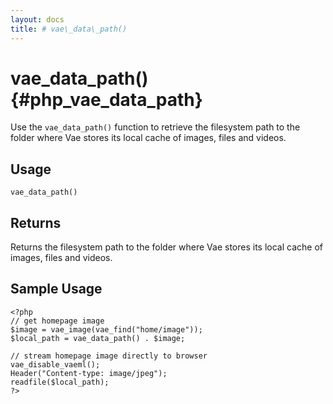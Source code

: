 ```yaml
---
layout: docs
title: # vae\_data\_path()
---
```


# vae\_data\_path() {#php_vae_data_path}

Use the `vae_data_path()` function to retrieve the filesystem path to
the folder where Vae stores its local cache of images, files and videos.

## Usage

`vae_data_path()`

## Returns

Returns the filesystem path to the folder where Vae stores its local
cache of images, files and videos.

## Sample Usage

    <?php
    // get homepage image
    $image = vae_image(vae_find("home/image"));
    $local_path = vae_data_path() . $image;

    // stream homepage image directly to browser
    vae_disable_vaeml();
    Header("Content-type: image/jpeg");
    readfile($local_path);
    ?>
